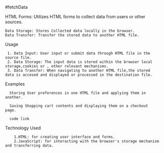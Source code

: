 #fetchData

HTML Forms: Utilizes HTML forms to collect data from users or other sources.
  
    Data Storage: Stores Collected data locally in the browser.
    Data Transfer: Transfer the stored data to another HTML file.
Usage
      
     1. Data Input: User input or submit data through HTML file in the source file.
     2. Data Storage: The input data is stored within the browser local storage,cookies or , other relevant mechanisms.
     3. Data Transfer: When navigating to another HTML file,the stored data is accesed and displayed or processed in the destination file.

Examples
               
      Storing User preferences in one HTML file and applying them in another.
      
      Saving Shopping cart contents and displaying them on a checkout page.
      
      code link


  Technology Used
       
        1.HTML: for creating user interface and forms.
        2.JavaScript: for interacting with the browser's storage mechanism and transferring data.
      
      

